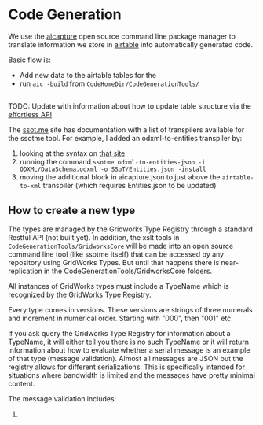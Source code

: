 # Code Generation

We use the [aicapture](https://github.com/effortlessapi/aicapture) open source command line package manager to translate information we store in [airtable](https://github.com/effortlessapi/aicapture) into automatically generated code.

Basic flow is:

- Add new data to the airtable tables for the
- run `aic -build` from `CodeHomeDir/CodeGenerationTools/`

##

TODO: Update with information about how to update table structure via the [effortless API](https://effortlessapi.com/auth/login)

The [ssot.me](https://explore.ssot.me/app/#!/publicTranspilers) site has documentation with a list of
transpilers available for the ssotme tool. For example, I added an odxml-to-entities transpiler by:

1. looking at the syntax on [that site](https://explore.ssot.me/app/#!/viewTranspiler/odxml42/ODXMLToEntitiesJson)
2. running the command `ssotme odxml-to-entities-json -i ODXML/DataSchema.odxml -o SSoT/Entities.json -install`
3. moving the additional block in aicapture.json to just above the `airtable-to-xml` transpiler (which requires Entities.json to be updated)

## How to create a new type

The types are managed by the Gridworks Type Registry through a standard Restful API (not built yet).
In addition, the xslt tools in `CodeGenerationTools/GridworksCore` will be made into an open source command line tool (like ssotme itself)
that can be accessed by any repository using GridWorks Types. But until that happens there is near-replication in the CodeGenerationTools/GridworksCore
folders.

All instances of GridWorks types must include a TypeName which is recognized by the GridWorks Type Registry.

Every type comes in versions. These versions are strings of three numerals and increment in numerical order. Starting with "000", then "001" etc.

If you ask query the Gridworks Type Registry for information about a TypeName, it will either tell you there is no such TypeName or it will return information about how to evaluate whether a serial message is an example of that type (message validation). Almost all messages are JSON but the registry allows for different serializations. This is specifically intended for situations where bandwidth is limited and the messages have pretty minimal content.

The message validation includes:

1.
